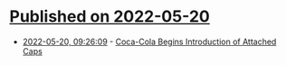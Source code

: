 # [Published on 2022-05-20](index.md)

* [2022-05-20, 09:26:09](https://news.ycombinator.com/item?id=31445098) - [Coca-Cola Begins Introduction of Attached Caps](https://www.cocacolaep.com/gb/news/2022/coca-cola-begins-introduction-of-attached-caps-across-entire-portfolio-to-boost-collection-and-recylcing-and-help-to-prevent-litter/)
